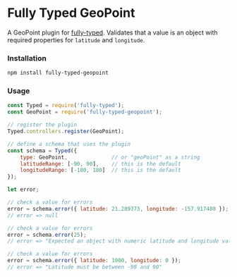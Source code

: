 # Fully Typed GeoPoint

A GeoPoint plugin for [fully-typed](https://www.npmjs.com/package/fully-typed). Validates that a value is an object with required properties for `latitude` and `longitude`.

### Installation

```bash
npm install fully-typed-geopoint
```

### Usage

```js
const Typed = require('fully-typed');
const GeoPoint = require('fully-typed-geopoint');

// register the plugin
Typed.controllers.register(GeoPoint);

// define a schema that uses the plugin
const schema = Typed({
    type: GeoPoint,              // or "geoPoint" as a string
    latitudeRange: [-90, 90],    // this is the default
    longitudeRange: [-180, 180]  // this is the default
});

let error;

// check a value for errors
error = schema.error({ latitude: 21.289373, longitude: -157.917480 });
// error => null

// check a value for errors
error = schema.error(25);
// error => "Expected an object with numeric latitude and longitude values."

// check a value for errors
error = schema.error({ latitude: 1000, longitude: 0 });
// error => "Latitude must be between -90 and 90"

```